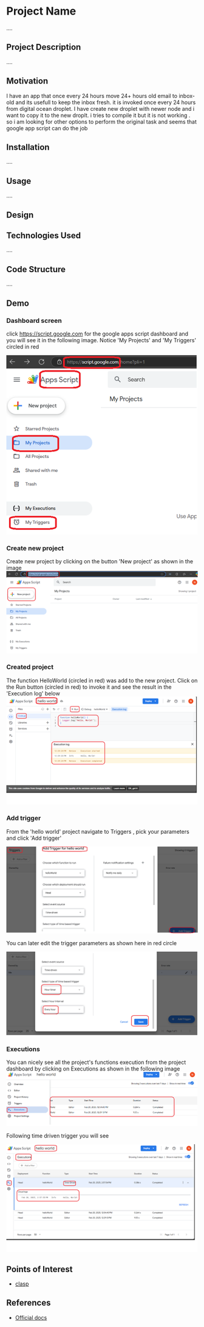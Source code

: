 <h1>Project Name</h1>
....



<h2>Project Description</h2>
....

<h2>Motivation</h2>
I have an app that once every 24 hours move 24+ hours old email to inbox-old and its usefull to keep the inbox fresh. it is invoked once every 24 hours from digital ocean droplet. I have create new droplet with newer node and i want to copy it to the new droplt. i tries to compile it but it is not working . so i am looking for other options to perform the original task and seems that google app script can do the job


<h2>Installation</h2>
....


<h2>Usage</h2>
....


<h2>Design</h2>


<h2>Technologies Used</h2>
....

<h2>Code Structure</h2>
....

<h2>Demo</h2>

<h3>Dashboard screen</h3>

click <a href='https://script.google.com'>https://script.google.com</a> for the google apps script dashboard and you will see it in the following image. Notice 'My Projects' and 'My Triggers' circled in red

<img src='./figs/dashboard.png'>

<h3>Create new project</h3>
Create new project by clicking on the button 'New project' as shown in the image
<img src='./figs/create-new-project.png'/>

<h3>Created project</h3>
The function HelloWorld  (circled in red) was add to the new project. Click on the Run button (circled in red) to invoke it and see the result in the 'Execution log' below

<img src='./figs/created-hello-world-project.png'>

<h3>Add trigger</h3>

From the 'hello world' project navigate to Triggers , pick your parameters and click 'Add trigger'

<img  src='./figs/add-trigger-for-hello-world-project.png'/>

You can later edit the trigger parameters as shown here in red circle

<img src='./figs/edit-trigger.png' />

<h3>Executions</h3>
You can nicely see all the project's functions execution from the project dashboard by clicking on Executions as shown in the following image


<img  src='./figs//ecexutions.png'/>

Following time driven trigger you will see

<img src='./figs/time-driven-execution.png'/>

<h2>Points of Interest</h2>
<ul>
    <li><a href='https://www.npmjs.com/package/@google/clasp'>clasp</a></li>
   
</ul>

<h2>References</h2>
<ul>
    <li><a href='https://developers.google.com/apps-script'>Official docs</a></li>
   
</ul>


